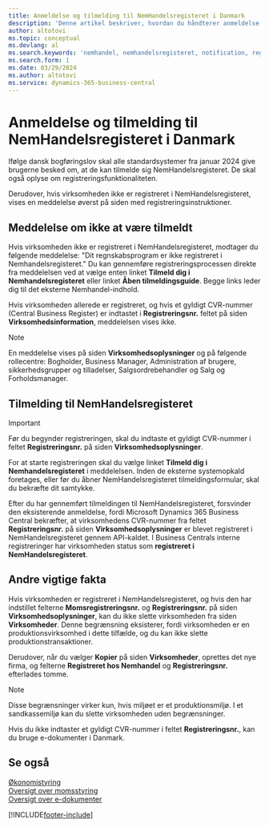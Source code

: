 ```yaml
---
title: Anmeldelse og tilmelding til NemHandelsregisteret i Danmark
description: 'Denne artikel beskriver, hvordan du håndterer anmeldelse og tilmelding til NemHandelsregisteret i Danmark.'
author: altotovi
ms.topic: conceptual
ms.devlang: al
ms.search.keywords: 'nemhandel, nemhandelsregisteret, notification, registration, denmark'
ms.search.form: 1
ms.date: 03/29/2024
ms.author: altotovi
ms.service: dynamics-365-business-central
---
```


# <a name="notification-and-registration-for-the-nemhandelsregisteret-in-denmark"></a>Anmeldelse og tilmelding til NemHandelsregisteret i Danmark

Ifølge dansk bogføringslov skal alle standardsystemer fra januar 2024 give brugerne besked om, at de kan tilmelde sig NemHandelsregisteret. De skal også oplyse om registreringsfunktionaliteten.

Derudover, hvis virksomheden ikke er registreret i NemHandelsregisteret, vises en meddelelse øverst på siden med registreringsinstruktioner.

## <a name="notification-about-not-being-registered"></a>Meddelelse om ikke at være tilmeldt

Hvis virksomheden ikke er registreret i NemHandelsregisteret, modtager du følgende meddelelse: "Dit regnskabsprogram er ikke registreret i Nemhandelsregisteret." Du kan gennemføre registreringsprocessen direkte fra meddelelsen ved at vælge enten linket **Tilmeld dig i Nemhandelsregisteret** eller linket **Åben tilmeldingsguide**. Begge links leder dig til det eksterne Nemhandel-indhold.

Hvis virksomheden allerede er registreret, og hvis et gyldigt CVR-nummer (Central Business Register) er indtastet i **Registreringsnr.** feltet på siden **Virksomhedsinformation**, meddelelsen vises ikke.

> [!NOTE]
> En meddelelse vises på siden **Virksomhedsoplysninger** og på følgende rollecentre: Bogholder, Business Manager, Administration af brugere, sikkerhedsgrupper og tilladelser, Salgsordrebehandler og Salg og Forholdsmanager.

## <a name="registration-with-the-nemhandelsregisteret"></a>Tilmelding til NemHandelsregisteret

> [!IMPORTANT]
> Før du begynder registreringen, skal du indtaste et gyldigt CVR-nummer i feltet **Registreringsnr.** på siden **Virksomhedsoplysninger**.

For at starte registreringen skal du vælge linket **Tilmeld dig i Nemhandelsregisteret** i meddelelsen. Inden de eksterne systemopkald foretages, eller før du åbner NemHandelsregisteret tilmeldingsformular, skal du bekræfte dit samtykke.

Efter du har gennemført tilmeldingen til NemHandelsregisteret, forsvinder den eksisterende anmeldelse, fordi Microsoft Dynamics 365 Business Central bekræfter, at virksomhedens CVR-nummer fra feltet **Registreringsnr.** på siden **Virksomhedsoplysninger** er blevet registreret i NemHandelsregisteret gennem API-kaldet. I Business Centrals interne registreringer har virksomheden status som **registreret i NemHandelsregisteret**.

## <a name="other-important-facts"></a>Andre vigtige fakta

Hvis virksomheden er registreret i NemHandelsregisteret, og hvis den har indstillet felterne **Momsregistreringsnr.** og **Registreringsnr.** på siden **Virksomhedsoplysninger**, kan du ikke slette virksomheden fra siden **Virksomheder**. Denne begrænsning eksisterer, fordi virksomheden er en produktionsvirksomhed i dette tilfælde, og du kan ikke slette produktionstransaktioner.

Derudover, når du vælger **Kopier** på siden **Virksomheder**, oprettes det nye firma, og felterne **Registreret hos Nemhandel** og **Registreringsnr.** efterlades tomme.

> [!NOTE]
> Disse begrænsninger virker kun, hvis miljøet er et produktionsmiljø. I et sandkassemiljø kan du slette virksomheden uden begrænsninger. 
>
> Hvis du ikke indtaster et gyldigt CVR-nummer i feltet **Registreringsnr.**, kan du bruge e-dokumenter i Danmark.

## <a name="see-also"></a>Se også

[Økonomistyring](../../finance.md)  
[Oversigt over momsstyring](../../finance-manage-vat.md)  
[Oversigt over e-dokumenter](../../finance-edocuments-overview.md)

[!INCLUDE[footer-include](../../includes/footer-banner.md)]
